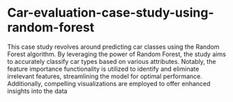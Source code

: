 # Car-evaluation-case-study-using-random-forest
This case study revolves around predicting car classes using the Random Forest algorithm. By leveraging the power of Random Forest, the study aims to accurately classify car types based on various attributes. Notably, the feature importance functionality is utilized to identify and eliminate irrelevant features, streamlining the model for optimal performance. Additionally, compelling visualizations are employed to offer enhanced insights into the data
